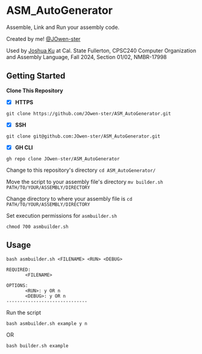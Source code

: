 # ASM_AutoGenerator
Assemble, Link and Run your assembly code.

Created by me! [@JOwen-ster](https://github.com/JOwen-ster/)

Used by [Joshua Ku](https://www.linkedin.com/in/joshua-ku-35a7b453) at Cal. State Fullerton, CPSC240 Computer Organization and Assembly Language, Fall 2024, Section 01/02, NMBR-17998

## Getting Started

**Clone This Repository**
- [X] **HTTPS**
```
git clone https://github.com/JOwen-ster/ASM_AutoGenerator.git
```

- [X] **SSH**
```
git clone git@github.com:JOwen-ster/ASM_AutoGenerator.git
```

- [X] **GH CLI**
```
gh repo clone JOwen-ster/ASM_AutoGenerator
```

Change to this repository's directory
`cd ASM_AutoGenerator/`

Move the script to your assembly file's directory
`mv builder.sh PATH/TO/YOUR/ASSEMBLY/DIRECTORY`

Change directory to where your assembly file is
`cd PATH/TO/YOUR/ASSEMBLY/DIRECTORY`

Set execution permissions for `asmbuilder.sh`
```
chmod 700 asmbuilder.sh
```

## Usage
```console
bash asmbuilder.sh <FILENAME> <RUN> <DEBUG>

REQUIRED:
       <FILENAME>

OPTIONS:
       <RUN>: y OR n
       <DEBUG>: y OR n
------------------------------
```

Run the script
```
bash asmbuilder.sh example y n
```
OR
```
bash builder.sh example
```

